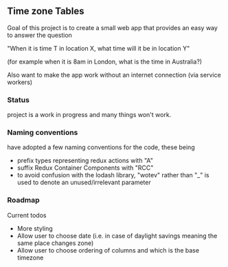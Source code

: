 ## Time zone Tables

Goal of this project is to create a small web app that provides an easy way to answer the question

"When it is time T in location X, what time will it be in location Y"

(for example when it is 8am in London, what is the time in Australia?)

Also want to make the app work without an internet connection (via service workers)

### Status

project is a work in progress and many things won't work.

### Naming conventions

have adopted a few naming conventions for the code, these being

- prefix types representing redux actions with "A"
- suffix Redux Container Components with "RCC"
- to avoid confusion with the lodash library, "wotev" rather than "_" is used to denote an unused/irrelevant parameter

### Roadmap

Current todos

- More styling
- Allow user to choose date (i.e. in case of daylight savings meaning the same place changes zone)
- Allow user to choose ordering of columns and which is the base timezone
